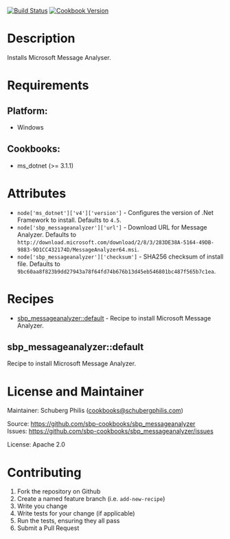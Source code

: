 [![Build Status](https://travis-ci.org/sbp-cookbooks/sbp_messageanalyzer.svg?branch=master)](https://travis-ci.org/sbp-cookbooks/sbp_messageanalyzer) [![Cookbook Version](https://img.shields.io/cookbook/v/sbp_messageanalyzer.svg)](https://supermarket.chef.io/cookbooks/sbp_messageanalyzer)

# Description

Installs Microsoft Message Analyser.

# Requirements

## Platform:

* Windows

## Cookbooks:

* ms_dotnet (>= 3.1.1)

# Attributes

* `node['ms_dotnet']['v4']['version']` - Configures the version of .Net Framework to install. Defaults to `4.5`.
* `node['sbp_messageanalyzer']['url']` - Download URL for Message Analyzer. Defaults to `http://download.microsoft.com/download/2/8/3/283DE38A-5164-49DB-9883-9D1CC432174D/MessageAnalyzer64.msi`.
* `node['sbp_messageanalyzer']['checksum']` - SHA256 checksum of install file. Defaults to `9bc60aa8f823b9dd27943a78f64fd74b676b13d45eb546801bc487f565b7c1ea`.

# Recipes

* [sbp_messageanalyzer::default](#sbp_messageanalyzerdefault) - Recipe to install Microsoft Message Analyzer.

## sbp_messageanalyzer::default

Recipe to install Microsoft Message Analyzer.

# License and Maintainer

Maintainer: Schuberg Philis (<cookbooks@schubergphilis.com>)

Source: https://github.com/sbp-cookbooks/sbp_messageanalyzer<br>
Issues: https://github.com/sbp-cookbooks/sbp_messageanalyzer/issues

License: Apache 2.0

# Contributing

1. Fork the repository on Github
2. Create a named feature branch (i.e. `add-new-recipe`)
3. Write you change
4. Write tests for your change (if applicable)
5. Run the tests, ensuring they all pass
6. Submit a Pull Request
